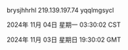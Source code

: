brysjhhrhl 219.139.197.74 yqqlmgsycl

2024年 11月 04日 星期一 03:30:02 CST

2024年 11月 03日 星期日 19:30:02 GMT
